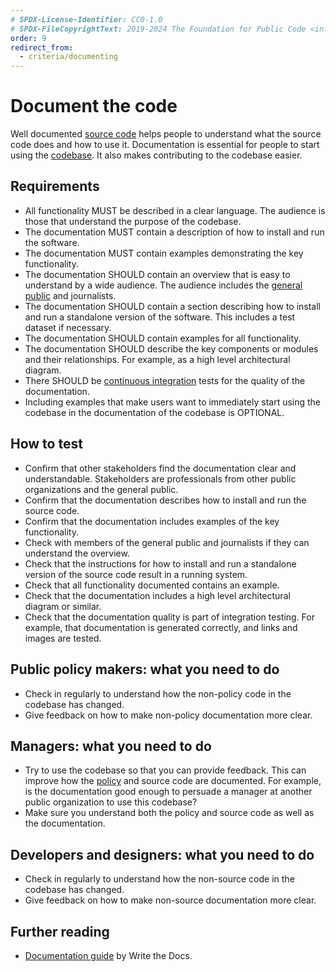 ```yaml
---
# SPDX-License-Identifier: CC0-1.0
# SPDX-FileCopyrightText: 2019-2024 The Foundation for Public Code <info@publiccode.net>, https://standard.publiccode.net/AUTHORS
order: 9
redirect_from:
  - criteria/documenting
---
```

# Document the code

Well documented [source code](../glossary.md#source-code) helps people to understand what the source code does and how to use it.
Documentation is essential for people to start using the [codebase](../glossary.md#codebase).
It also makes contributing to the codebase easier.

## Requirements

* All functionality MUST be described in a clear language. The audience is those that understand the purpose of the codebase.
* The documentation MUST contain a description of how to install and run the software.
* The documentation MUST contain examples demonstrating the key functionality.
* The documentation SHOULD contain an overview that is easy to understand by a wide audience. The audience includes the [general public](../glossary.md#general-public) and journalists.
* The documentation SHOULD contain a section describing how to install and run a standalone version of the software. This includes a test dataset if necessary.
* The documentation SHOULD contain examples for all functionality.
* The documentation SHOULD describe the key components or modules and their relationships. For example, as a high level architectural diagram.
* There SHOULD be [continuous integration](../glossary.md#continuous-integration) tests for the quality of the documentation.
* Including examples that make users want to immediately start using the codebase in the documentation of the codebase is OPTIONAL.

## How to test

* Confirm that other stakeholders find the documentation clear and understandable. Stakeholders are professionals from other public organizations and the general public.
* Confirm that the documentation describes how to install and run the source code.
* Confirm that the documentation includes examples of the key functionality.
* Check with members of the general public and journalists if they can understand the overview.
* Check that the instructions for how to install and run a standalone version of the source code result in a running system.
* Check that all functionality documented contains an example.
* Check that the documentation includes a high level architectural diagram or similar.
* Check that the documentation quality is part of integration testing. For example, that documentation is generated correctly, and links and images are tested.

## Public policy makers: what you need to do

* Check in regularly to understand how the non-policy code in the codebase has changed.
* Give feedback on how to make non-policy documentation more clear.

## Managers: what you need to do

* Try to use the codebase so that you can provide feedback. This can improve how the [policy](../glossary.md#policy) and source code are documented. For example, is the documentation good enough to persuade a manager at another public organization to use this codebase?
* Make sure you understand both the policy and source code as well as the documentation.

## Developers and designers: what you need to do

* Check in regularly to understand how the non-source code in the codebase has changed.
* Give feedback on how to make non-source documentation more clear.

## Further reading

* [Documentation guide](https://www.writethedocs.org/guide/) by Write the Docs.
